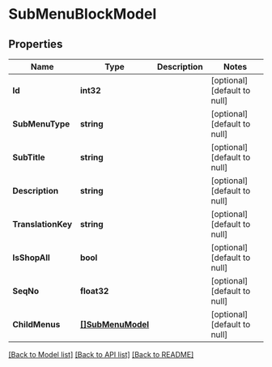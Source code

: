 # SubMenuBlockModel

## Properties
Name | Type | Description | Notes
------------ | ------------- | ------------- | -------------
**Id** | **int32** |  | [optional] [default to null]
**SubMenuType** | **string** |  | [optional] [default to null]
**SubTitle** | **string** |  | [optional] [default to null]
**Description** | **string** |  | [optional] [default to null]
**TranslationKey** | **string** |  | [optional] [default to null]
**IsShopAll** | **bool** |  | [optional] [default to null]
**SeqNo** | **float32** |  | [optional] [default to null]
**ChildMenus** | [**[]SubMenuModel**](SubMenuModel.md) |  | [optional] [default to null]

[[Back to Model list]](../README.md#documentation-for-models) [[Back to API list]](../README.md#documentation-for-api-endpoints) [[Back to README]](../README.md)


